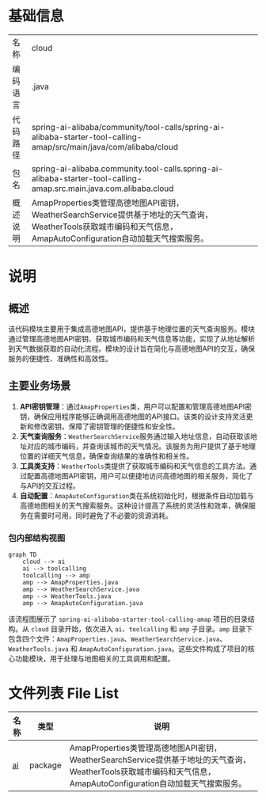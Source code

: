 # 基础信息

|      |      |
|------|------|
| 名称 | cloud |
| 编码语言 | .java |
| 代码路径 | spring-ai-alibaba/community/tool-calls/spring-ai-alibaba-starter-tool-calling-amap/src/main/java/com/alibaba/cloud |
| 包名 | spring-ai-alibaba.community.tool-calls.spring-ai-alibaba-starter-tool-calling-amap.src.main.java.com.alibaba.cloud |
| 概述说明 | AmapProperties类管理高德地图API密钥，WeatherSearchService提供基于地址的天气查询，WeatherTools获取城市编码和天气信息，AmapAutoConfiguration自动加载天气搜索服务。 |

# 说明

## 概述
该代码模块主要用于集成高德地图API，提供基于地理位置的天气查询服务。模块通过管理高德地图API密钥、获取城市编码和天气信息等功能，实现了从地址解析到天气数据获取的自动化流程。模块的设计旨在简化与高德地图API的交互，确保服务的便捷性、准确性和高效性。

## 主要业务场景
1. **API密钥管理**：通过`AmapProperties`类，用户可以配置和管理高德地图API密钥，确保应用程序能够正确调用高德地图的API接口。该类的设计支持灵活更新和修改密钥，保障了密钥管理的便捷性和安全性。
2. **天气查询服务**：`WeatherSearchService`服务通过输入地址信息，自动获取该地址对应的城市编码，并查询该城市的天气情况。该服务为用户提供了基于地理位置的详细天气信息，确保查询结果的准确性和相关性。
3. **工具类支持**：`WeatherTools`类提供了获取城市编码和天气信息的工具方法。通过配置高德地图API密钥，用户可以便捷地访问高德地图的相关服务，简化了与API的交互过程。
4. **自动配置**：`AmapAutoConfiguration`类在系统初始化时，根据条件自动加载与高德地图相关的天气搜索服务。这种设计提高了系统的灵活性和效率，确保服务在需要时可用，同时避免了不必要的资源消耗。


### 包内部结构视图

```mermaid
graph TD
    cloud --> ai
    ai --> toolcalling
    toolcalling --> amp
    amp --> AmapProperties.java
    amp --> WeatherSearchService.java
    amp --> WeatherTools.java
    amp --> AmapAutoConfiguration.java
```

该流程图展示了 `spring-ai-alibaba-starter-tool-calling-amap` 项目的目录结构。从 `cloud` 目录开始，依次进入 `ai`、`toolcalling` 和 `amp` 子目录。`amp` 目录下包含四个文件：`AmapProperties.java`、`WeatherSearchService.java`、`WeatherTools.java` 和 `AmapAutoConfiguration.java`。这些文件构成了项目的核心功能模块，用于处理与地图相关的工具调用和配置。

# 文件列表 File List

| 名称   | 类型  | 说明 |
|-------|------|-------------|
| [ai](ai/_module.md) | package | AmapProperties类管理高德地图API密钥，WeatherSearchService提供基于地址的天气查询，WeatherTools获取城市编码和天气信息，AmapAutoConfiguration自动加载天气搜索服务。 |


